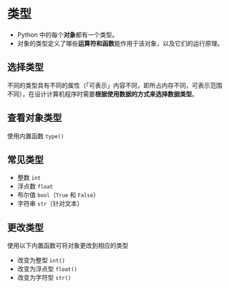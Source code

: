 # 类型
* Python 中的每个**对象**都有一个类型。
* 对象的类型定义了哪些**运算符和函数**能作用于该对象，以及它们的运行原理。
## 选择类型
不同的类型具有不同的属性（「可表示」内容不同，即所占内存不同，可表示范围不同），在设计计算机程序时需要**根据使用数据的方式来选择数据类型**。
## 查看对象类型
使用内置函数 `type()`

## 常见类型
* 整数 `int`
* 浮点数 `float`
* 布尔值 `bool`（`True` 和 `False`）
* 字符串 `str`（针对文本）

## 更改类型
使用以下内置函数可将对象更改到相应的类型
* 改变为整型 `int()`
* 改变为浮点型 `float()`
* 改变为字符型 `str()`